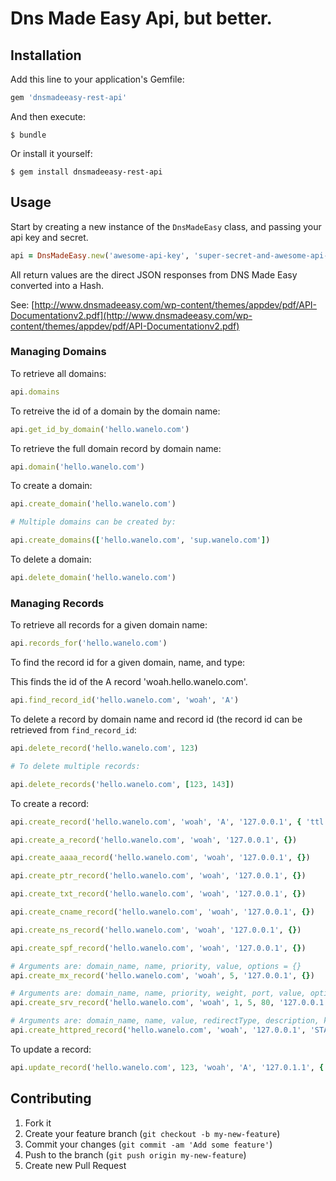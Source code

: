Dns Made Easy Api, but better.
==============

## Installation

Add this line to your application's Gemfile:

```ruby
gem 'dnsmadeeasy-rest-api'
```

And then execute:

```
$ bundle
```

Or install it yourself:

```
$ gem install dnsmadeeasy-rest-api
```

## Usage

Start by creating a new instance of the `DnsMadeEasy` class, and passing your api key and secret.

```ruby
api = DnsMadeEasy.new('awesome-api-key', 'super-secret-and-awesome-api-secret')
```

All return values are the direct JSON responses from DNS Made Easy converted into a Hash.

See: [http://www.dnsmadeeasy.com/wp-content/themes/appdev/pdf/API-Documentationv2.pdf](http://www.dnsmadeeasy.com/wp-content/themes/appdev/pdf/API-Documentationv2.pdf)

### Managing Domains

To retrieve all domains:

```ruby
api.domains
```

To retreive the id of a domain by the domain name:

```ruby
api.get_id_by_domain('hello.wanelo.com')
```

To retrieve the full domain record by domain name:

```ruby
api.domain('hello.wanelo.com')
```

To create a domain:

```ruby
api.create_domain('hello.wanelo.com')

# Multiple domains can be created by:

api.create_domains(['hello.wanelo.com', 'sup.wanelo.com'])
```

To delete a domain:

```ruby
api.delete_domain('hello.wanelo.com')
```

### Managing Records

To retrieve all records for a given domain name:

```ruby
api.records_for('hello.wanelo.com')
```

To find the record id for a given domain, name, and type:

This finds the id of the A record 'woah.hello.wanelo.com'.

```ruby
api.find_record_id('hello.wanelo.com', 'woah', 'A')
```

To delete a record by domain name and record id (the record id can be retrieved from `find_record_id`:

```ruby
api.delete_record('hello.wanelo.com', 123)

# To delete multiple records:

api.delete_records('hello.wanelo.com', [123, 143])
```

To create a record:

```ruby
api.create_record('hello.wanelo.com', 'woah', 'A', '127.0.0.1', { 'ttl' => '60' })

api.create_a_record('hello.wanelo.com', 'woah', '127.0.0.1', {})

api.create_aaaa_record('hello.wanelo.com', 'woah', '127.0.0.1', {})

api.create_ptr_record('hello.wanelo.com', 'woah', '127.0.0.1', {})

api.create_txt_record('hello.wanelo.com', 'woah', '127.0.0.1', {})

api.create_cname_record('hello.wanelo.com', 'woah', '127.0.0.1', {})

api.create_ns_record('hello.wanelo.com', 'woah', '127.0.0.1', {})

api.create_spf_record('hello.wanelo.com', 'woah', '127.0.0.1', {})

# Arguments are: domain_name, name, priority, value, options = {}
api.create_mx_record('hello.wanelo.com', 'woah', 5, '127.0.0.1', {})

# Arguments are: domain_name, name, priority, weight, port, value, options = {}
api.create_srv_record('hello.wanelo.com', 'woah', 1, 5, 80, '127.0.0.1', {})

# Arguments are: domain_name, name, value, redirectType, description, keywords, title, options = {}
api.create_httpred_record('hello.wanelo.com', 'woah', '127.0.0.1', 'STANDARD - 302', 'a description', 'keywords', 'a title', {})
```

To update a record:

```ruby
api.update_record('hello.wanelo.com', 123, 'woah', 'A', '127.0.1.1', { 'ttl' => '60' })
```

## Contributing

1. Fork it
2. Create your feature branch (`git checkout -b my-new-feature`)
3. Commit your changes (`git commit -am 'Add some feature'`)
4. Push to the branch (`git push origin my-new-feature`)
5. Create new Pull Request
